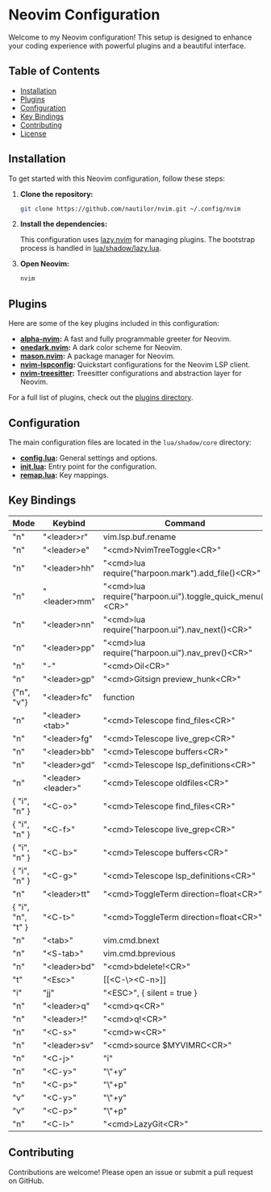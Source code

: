 # Neovim Configuration

Welcome to my Neovim configuration! This setup is designed to enhance your coding experience with powerful plugins and a beautiful interface.

## Table of Contents

- [Installation](#installation)
- [Plugins](#plugins)
- [Configuration](#configuration)
- [Key Bindings](#key-bindings)
- [Contributing](#contributing)
- [License](#license)

## Installation

To get started with this Neovim configuration, follow these steps:

1. **Clone the repository:**

   ```sh
   git clone https://github.com/nautilor/nvim.git ~/.config/nvim
   ```

2. **Install the dependencies:**

   This configuration uses [lazy.nvim](https://github.com/folke/lazy.nvim) for managing plugins. The bootstrap process is handled in [lua/shadow/lazy.lua](lua/shadow/lazy.lua).

3. **Open Neovim:**

   ```sh
   nvim
   ```

## Plugins

Here are some of the key plugins included in this configuration:

- **[alpha-nvim](https://github.com/goolord/alpha-nvim):** A fast and fully programmable greeter for Neovim.
- **[onedark.nvim](https://github.com/navarasu/onedark.nvim):** A dark color scheme for Neovim.
- **[mason.nvim](https://github.com/williamboman/mason.nvim):** A package manager for Neovim.
- **[nvim-lspconfig](https://github.com/neovim/nvim-lspconfig):** Quickstart configurations for the Neovim LSP client.
- **[nvim-treesitter](https://github.com/nvim-treesitter/nvim-treesitter):** Treesitter configurations and abstraction layer for Neovim.

For a full list of plugins, check out the [plugins directory](lua/shadow/plugins).

## Configuration

The main configuration files are located in the `lua/shadow/core` directory:

- **[config.lua](lua/shadow/core/config.lua):** General settings and options.
- **[init.lua](lua/shadow/core/init.lua):** Entry point for the configuration.
- **[remap.lua](lua/shadow/core/remap.lua):** Key mappings.

## Key Bindings

| Mode              | Keybind              | Command                                                    |
| ----------------- | -------------        | ---------------------------------------------------------- |
| "n"               | "\<leader>r"         | vim.lsp.buf.rename                                         |
| "n"               | "\<leader>e"         | "\<cmd>NvimTreeToggle\<CR>"                                |
| "n"               | "\<leader>hh"        | "\<cmd>lua require("harpoon.mark").add_file()\<CR>"        |
| "n"               | "\<leader>mm"        | "\<cmd>lua require("harpoon.ui").toggle_quick_menu()\<CR>" |
| "n"               | "\<leader>nn"        | "\<cmd>lua require("harpoon.ui").nav_next()\<CR>"          |
| "n"               | "\<leader>pp"        | "\<cmd>lua require("harpoon.ui").nav_prev()\<CR>"          |
| "n"               | "-"                  | "\<cmd>Oil\<CR>"                                           |
| "n"               | "\<leader>gp"        | "\<cmd>Gitsign preview_hunk\<CR>"                          |
| {"n", "v"}        | "\<leader>fc"        | function                                                   |
| "n"               | "\<leader>\<tab>"    | "\<cmd>Telescope find_files\<CR>"                          |
| "n"               | "\<leader>fg"        | "\<cmd>Telescope live_grep\<CR>"                           |
| "n"               | "\<leader>bb"        | "\<cmd>Telescope buffers\<CR>"                             |
| "n"               | "\<leader>gd"        | "\<cmd>Telescope lsp_definitions\<CR>"                     |
| "n"               | "\<leader>\<leader>" | "\<cmd>Telescope oldfiles\<CR>"                            |
| { "i", "n" }      | "\<C-o>"             | "\<cmd>Telescope find_files\<CR>"                          |
| { "i", "n" }      | "\<C-f>"             | "\<cmd>Telescope live_grep\<CR>"                           |
| { "i", "n" }      | "\<C-b>"             | "\<cmd>Telescope buffers\<CR>"                             |
| { "i", "n" }      | "\<C-g>"             | "\<cmd>Telescope lsp_definitions\<CR>"                     |
| "n"               | "\<leader>tt"        | "\<cmd>ToggleTerm direction=float\<CR>"                    |
| { "i", "n", "t" } | "\<C-t>"             | "\<cmd>ToggleTerm direction=float\<CR>"                    |
| "n"               | "\<tab>"             | vim.cmd.bnext                                              |
| "n"               | "\<S-tab>"           | vim.cmd.bprevious                                          |
| "n"               | "\<leader>bd"        | "\<cmd>bdelete!\<CR>"                                      |
| "t"               | "\<Esc>"             | [[<C-\\>\<C-n>]]                                           |
| "i"               | "jj"                 | "\<ESC>", { silent = true }                                |
| "n"               | "\<leader>q"         | "\<cmd>q\<CR>"                                             |
| "n"               | "\<leader>!"         | "\<cmd>q!\<CR>"                                            |
| "n"               | "\<C-s>"             | "\<cmd>w\<CR>"                                             |
| "n"               | "\<leader>sv"        | "\<cmd>source $MYVIMRC\<CR>"                               |
| "n"               | "\<C-j>"             | "i"                                                        |
| "n"               | "\<C-y>"             | "\\"+y"                                                    |
| "n"               | "\<C-p>"             | "\\"+p"                                                    |
| "v"               | "\<C-y>"             | "\\"+y"                                                    |
| "v"               | "\<C-p>"             | "\\"+p"                                                    |
| "n"               | "\<C-l>"             | "\<cmd>LazyGit\<CR>"                                       |

## Contributing

Contributions are welcome! Please open an issue or submit a pull request on GitHub.

